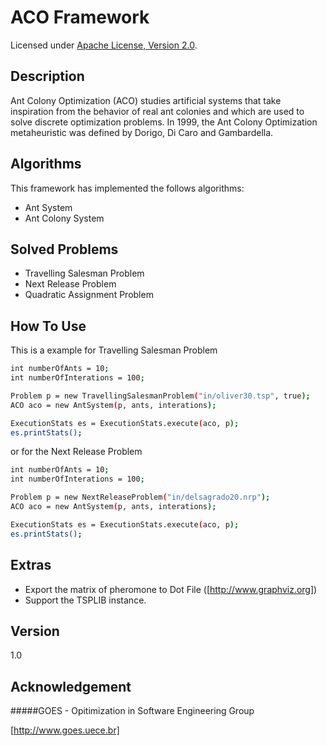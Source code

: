 ACO Framework
=========

Licensed under [Apache License, Version 2.0][].

Description
-----------

Ant Colony Optimization (ACO) studies artificial systems that take inspiration from the behavior of real ant colonies and which are used to solve discrete optimization problems. In 1999, the Ant Colony Optimization metaheuristic was defined by Dorigo, Di Caro and Gambardella.

Algorithms
-----------
This framework has implemented the follows algorithms:

- Ant System
- Ant Colony System

Solved Problems
-----------

- Travelling Salesman Problem
- Next Release Problem
- Quadratic Assignment Problem

How To Use
----

This is a example for Travelling Salesman Problem

```sh
int numberOfAnts = 10;
int numberOfInterations = 100;

Problem p = new TravellingSalesmanProblem("in/oliver30.tsp", true);
ACO aco = new AntSystem(p, ants, interations);

ExecutionStats es = ExecutionStats.execute(aco, p);
es.printStats();
```

or for the Next Release Problem

```sh
int numberOfAnts = 10;
int numberOfInterations = 100;

Problem p = new NextReleaseProblem("in/delsagrado20.nrp");
ACO aco = new AntSystem(p, ants, interations);

ExecutionStats es = ExecutionStats.execute(aco, p);
es.printStats();
```

Extras
----
- Export the matrix of pheromone to Dot File ([http://www.graphviz.org])
- Support the TSPLIB instance. 

Version
----

1.0


Acknowledgement
----

#####GOES - Opitimization in Software Engineering Group

[http://www.goes.uece.br]

[Apache License, Version 2.0]:  http://www.apache.org/licenses/LICENSE-2.0
[http://www.goes.uece.br]:  http://www.goes.uece.br
[http://www.graphviz.org]: http://www.graphviz.org
